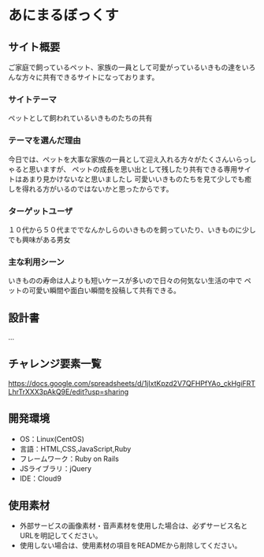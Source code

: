 # あにまるぼっくす

## サイト概要
ご家庭で飼っているペット、家族の一員として可愛がっているいきもの達をいろんな方々に共有できるサイトになっております。

### サイトテーマ
ペットとして飼われているいきものたちの共有

### テーマを選んだ理由
今日では、ペットを大事な家族の一員として迎え入れる方々がたくさんいらっしゃると思いますが、
ペットの成長を思い出として残したり共有できる専用サイトはあまり見かけないなと思いましたし
可愛いいきものたちを見て少しでも癒しを得れる方がいるのではないかと思ったからです。

### ターゲットユーザ
１０代から５０代まででなんかしらのいきものを飼っていたり、いきものに少しでも興味がある男女

### 主な利用シーン
いきものの寿命は人よりも短いケースが多いので日々の何気ない生活の中で
ペットの可愛い瞬間や面白い瞬間を投稿して共有できる。

## 設計書
...

## チャレンジ要素一覧
https://docs.google.com/spreadsheets/d/1jIxtKpzd2V7QFHPfYAo_ckHgiFRTLhrTrXXX3pAkQ9E/edit?usp=sharing

## 開発環境
- OS：Linux(CentOS)
- 言語：HTML,CSS,JavaScript,Ruby
- フレームワーク：Ruby on Rails
- JSライブラリ：jQuery
- IDE：Cloud9

## 使用素材
- 外部サービスの画像素材・音声素材を使用した場合は、必ずサービス名とURLを明記してください。
- 使用しない場合は、使用素材の項目をREADMEから削除してください。